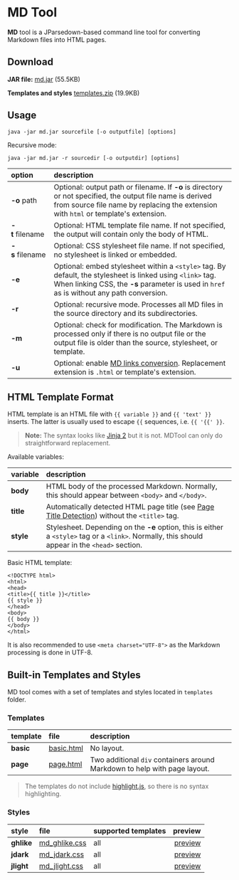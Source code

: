 # MD Tool

**MD** tool is a JParsedown-based command line tool for converting Markdown files into HTML pages.

## Download

**JAR file:** [md.jar](https://github.com/ashurrafiev/JParsedown/releases/download/1.0.2/md.jar) (55.5KB)

**Templates and styles** [templates.zip](https://github.com/ashurrafiev/JParsedown/releases/download/1.0.2/templates.zip) (19.9KB)


## Usage

```
java -jar md.jar sourcefile [-o outputfile] [options]
```

Recursive mode:

```
java -jar md.jar -r sourcedir [-o outputdir] [options]
```

| option | description |
| :--- | :--- |
| **-o**&nbsp;path | Optional: output path or filename. If **-o** is directory or not specified, the output file name is derived from source file name by replacing the extension with `html` or template's extension. |
| **-t**&nbsp;filename | Optional: HTML template file name. If not specified, the output will contain only the body of HTML. |
| **-s**&nbsp;filename | Optional: CSS stylesheet file name. If not specified, no stylesheet is linked or embedded. |
| **-e** | Optional: embed stylesheet within a `<style>` tag. By default, the stylesheet is linked using `<link>` tag. When linking CSS, the **-s** parameter is used in `href` as is without any path conversion. |
| **-r** | Optional: recursive mode. Processes all MD files in the source directory and its subdirectories. |
| **-m** | Optional: check for modification. The Markdown is processed only if there is no output file or the output file is older than the source, stylesheet, or template. |
| **-u** | Optional: enable [MD links conversion](../readme.md#md-links-conversion). Replacement extension is `.html` or template's extension. |

## HTML Template Format

HTML template is an HTML file with `{{ variable }}` and `{{ 'text' }}` inserts. The latter is usually used to escape `{{` sequences, i.e. `{{ '{{' }}`.

> **Note:** The syntax looks like [Jinja 2](http://jinja.pocoo.org) but it is not.
> MDTool can only do straightforward replacement.

Available variables:

| variable | description |
| :--- | :--- |
| **body** | HTML body of the processed Markdown. Normally, this should appear between `<body>` and `</body>`. |
| **title** | Automatically detected HTML page title (see [Page Title Detection](../readme.md#page-title-detection)) without the `<title>` tag. |
| **style** | Stylesheet. Depending on the **-e** option, this is either a `<style>` tag or a `<link>`. Normally, this should appear in the `<head>` section. |

Basic HTML template:

```
<!DOCTYPE html>
<html>
<head>
<title>{{ title }}</title>
{{ style }}
</head>
<body>
{{ body }}
</body>
</html>
```
It is also recommended to use `<meta charset="UTF-8">` as the Markdown processing is done in UTF-8.

## Built-in Templates and Styles

MD tool comes with a set of templates and styles located in `templates` folder.

### Templates

| template | file | description |
| :--- | :--- | :--- |
| **basic** | [basic.html](templates/basic.html) | No layout. |
| **page** | [page.html](templates/page.html) | Two additional `div` containers around Markdown to help with page layout. |

> The templates do not include [highlight.js](https://highlightjs.org/), so there is no syntax highlighting.

### Styles

| style | file | supported templates | preview |
| :--- | :--- | :--- | ---: |
| **ghlike** | [md_ghlike.css](templates/md_ghlike.css) | all | [preview](https://ashurrafiev.github.io/JParsedown/mdtool/templates/preview/cheatsheet_ghlike.html) |
| **jdark** | [md_jdark.css](templates/md_jdark.css) | all | [preview](https://ashurrafiev.github.io/JParsedown/mdtool/templates/preview/cheatsheet_jdark.html) |
| **jlight** | [md_jlight.css](templates/md_jlight.css) | all | [preview](https://ashurrafiev.github.io/JParsedown/mdtool/templates/preview/cheatsheet_jlight.html) |

